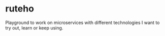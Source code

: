 # ruteho
Playground to work on microservices with different technologies I want to try out, learn or keep using.
